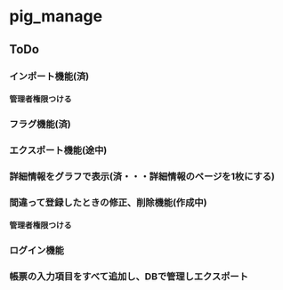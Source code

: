 # pig_manage

## ToDo

### インポート機能(済)  
#### 管理者権限つける  
### フラグ機能(済)  
### エクスポート機能(途中)  
### 詳細情報をグラフで表示(済・・・詳細情報のページを1枚にする)  
### 間違って登録したときの修正、削除機能(作成中)  
#### 管理者権限つける  
### ログイン機能  
### 帳票の入力項目をすべて追加し、DBで管理しエクスポート

